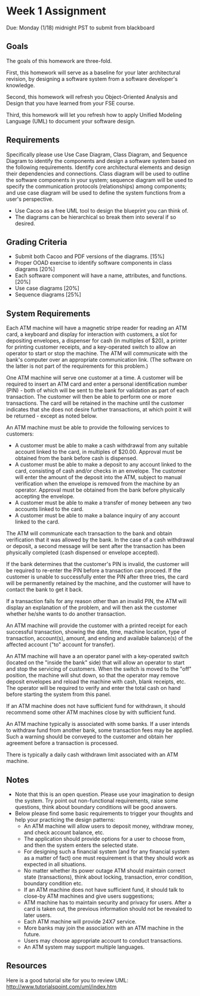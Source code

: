 # Week 1 Assignment

Due: Monday (1/18) midnight PST to submit from blackboard

## Goals

The goals of this homework are three-fold. 

First, this homework will serve as a baseline for your later architectural revision, by designing a software system from a software developer's knowledge. 

Second, this homework will refresh you Object-Oriented Analysis and Design that you have learned from your FSE course. 

Third, this homework will let you refresh how to apply Unified Modeling Language (UML) to document your software design.

## Requirements

Specifically please use Use Case Diagram, Class Diagram, and Sequence Diagram to identify the components and design a software system based on the following requirements. Identify core architectural elements and design their dependencies and connections. Class diagram will be used to outline the software components in your system; sequence diagram will be used to specify the communication protocols (relationships) among components; and use case diagram will be used to define the system functions from a user's perspective.

- Use Cacoo as a free UML tool to design the blueprint you can think of. 
- The diagrams can be hierarchical so break them into several if so desired.

## Grading Criteria

- Submit both Cacoo and PDF versions of the diagrams. [15%]
- Proper OOAD exercise to identify software components in class diagrams [20%]
- Each software component will have a name, attributes, and functions. [20%]
- Use case diagrams [20%]
- Sequence diagrams [25%]

## System Requirements

Each ATM machine will have a magnetic stripe reader for reading an ATM card, a keyboard and display for interaction with customers, a slot for depositing envelopes, a dispenser for cash (in multiples of $20), a printer for printing customer receipts, and a key-operated switch to allow an operator to start or stop the machine. The ATM will communicate with the bank's computer over an appropriate communication link. (The software on the latter is not part of the requirements for this problem.)

One ATM machine will serve one customer at a time. A customer will be required to insert an ATM card and enter a personal identification number (PIN) - both of which will be sent to the bank for validation as part of each transaction. The customer will then be able to perform one or more transactions. The card will be retained in the machine until the customer indicates that she does not desire further transactions, at which point it will be returned - except as noted below.

An ATM machine must be able to provide the following services to customers:

+ A customer must be able to make a cash withdrawal from any suitable account linked to the card, in multiples of $20.00. Approval must be obtained from the bank before cash is dispensed.
+ A customer must be able to make a deposit to any account linked to the card, consisting of cash and/or checks in an envelope. The customer will enter the amount of the deposit into the ATM, subject to manual verification when the envelope is removed from the machine by an operator. Approval must be obtained from the bank before physically accepting the envelope.
+ A customer must be able to make a transfer of money between any two accounts linked to the card.
+ A customer must be able to make a balance inquiry of any account linked to the card.

The ATM will communicate each transaction to the bank and obtain verification that it was allowed by the bank. In the case of a cash withdrawal or deposit, a second message will be sent after the transaction has been physically completed (cash dispensed or envelope accepted).

If the bank determines that the customer's PIN is invalid, the customer will be required to re-enter the PIN before a transaction can proceed. If the customer is unable to successfully enter the PIN after three tries, the card will be permanently retained by the machine, and the customer will have to contact the bank to get it back.

If a transaction fails for any reason other than an invalid PIN, the ATM will display an explanation of the problem, and will then ask the customer whether he/she wants to do another transaction.

An ATM machine will provide the customer with a printed receipt for each successful transaction, showing the date, time, machine location, type of transaction, account(s), amount, and ending and available balance(s) of the affected account ("to" account for transfer).

An ATM machine will have a an operator panel with a key-operated switch (located on the "inside the bank" side) that will allow an operator to start and stop the servicing of customers. When the switch is moved to the "off" position, the machine will shut down, so that the operator may remove deposit envelopes and reload the machine with cash, blank receipts, etc. The operator will be required to verify and enter the total cash on hand before starting the system from this panel.

If an ATM machine does not have sufficient fund for withdrawn, it should recommend some other ATM machines close by with sufficient fund.

An ATM machine typically is associated with some banks. If a user intends to withdraw fund from another bank, some transaction fees may be applied. Such a warning should be conveyed to the customer and obtain her agreement before a transaction is processed.

There is typically a daily cash withdrawn limit associated with an ATM machine.

## Notes

+ Note that this is an open question. Please use your imagination to design the system. Try point out non-functional requirements, raise some questions, think about boundary conditions will be good answers.
+ Below please find some basic requirements to trigger your thoughts and help your practicing the design patterns:
	+ An ATM machine will allow users to deposit money, withdraw money, and check account balance, etc.
	+ The application should provide options for a user to choose from, and then the system enters the selected state.
	+ For designing such a financial system (and for any financial system as a matter of fact) one must requirement is that they should work as expected in all situations.
	+ No matter whether its power outage ATM should maintain correct state (transactions), think about locking, transaction, error condition, boundary condition etc.
	+ If an ATM machine does not have sufficient fund, it should talk to close-by ATM machines and give users suggestions;
	+ ATM machine has to maintain security and privacy for users. After a card is taken out, the previous information should not be revealed to later users.
	+ Each ATM machine will provide 24X7 service.
	+ More banks may join the association with an ATM machine in the future.
	+ Users may choose appropriate account to conduct transactions.
	+ An ATM system may support multiple languages.

## Resources

Here is a good tutorial site for you to review UML: http://www.tutorialspoint.com/uml/index.htm

